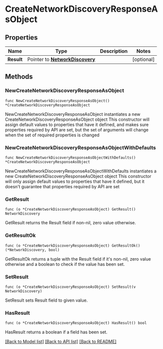 # CreateNetworkDiscoveryResponseAsObject

## Properties

Name | Type | Description | Notes
------------ | ------------- | ------------- | -------------
**Result** | Pointer to [**NetworkDiscovery**](NetworkDiscovery.md) |  | [optional] 

## Methods

### NewCreateNetworkDiscoveryResponseAsObject

`func NewCreateNetworkDiscoveryResponseAsObject() *CreateNetworkDiscoveryResponseAsObject`

NewCreateNetworkDiscoveryResponseAsObject instantiates a new CreateNetworkDiscoveryResponseAsObject object
This constructor will assign default values to properties that have it defined,
and makes sure properties required by API are set, but the set of arguments
will change when the set of required properties is changed

### NewCreateNetworkDiscoveryResponseAsObjectWithDefaults

`func NewCreateNetworkDiscoveryResponseAsObjectWithDefaults() *CreateNetworkDiscoveryResponseAsObject`

NewCreateNetworkDiscoveryResponseAsObjectWithDefaults instantiates a new CreateNetworkDiscoveryResponseAsObject object
This constructor will only assign default values to properties that have it defined,
but it doesn't guarantee that properties required by API are set

### GetResult

`func (o *CreateNetworkDiscoveryResponseAsObject) GetResult() NetworkDiscovery`

GetResult returns the Result field if non-nil, zero value otherwise.

### GetResultOk

`func (o *CreateNetworkDiscoveryResponseAsObject) GetResultOk() (*NetworkDiscovery, bool)`

GetResultOk returns a tuple with the Result field if it's non-nil, zero value otherwise
and a boolean to check if the value has been set.

### SetResult

`func (o *CreateNetworkDiscoveryResponseAsObject) SetResult(v NetworkDiscovery)`

SetResult sets Result field to given value.

### HasResult

`func (o *CreateNetworkDiscoveryResponseAsObject) HasResult() bool`

HasResult returns a boolean if a field has been set.


[[Back to Model list]](../README.md#documentation-for-models) [[Back to API list]](../README.md#documentation-for-api-endpoints) [[Back to README]](../README.md)


